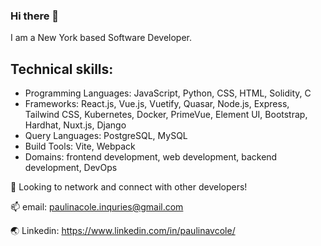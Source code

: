 ### Hi there 👋

I am a New York based Software Developer. 

## Technical skills:
- Programming Languages: JavaScript, Python, CSS,  HTML,  Solidity, C
- Frameworks:  React.js, Vue.js, Vuetify, Quasar, Node.js, Express, Tailwind CSS, Kubernetes, Docker, PrimeVue, Element UI, Bootstrap, Hardhat, Nuxt.js, Django
- Query Languages:  PostgreSQL, MySQL
- Build Tools:  Vite, Webpack
- Domains:  frontend development, web development, backend development, DevOps

💼 Looking to network and connect with other developers!

📫 email: paulinacole.inquries@gmail.com

🌏 Linkedin: https://www.linkedin.com/in/paulinavcole/
